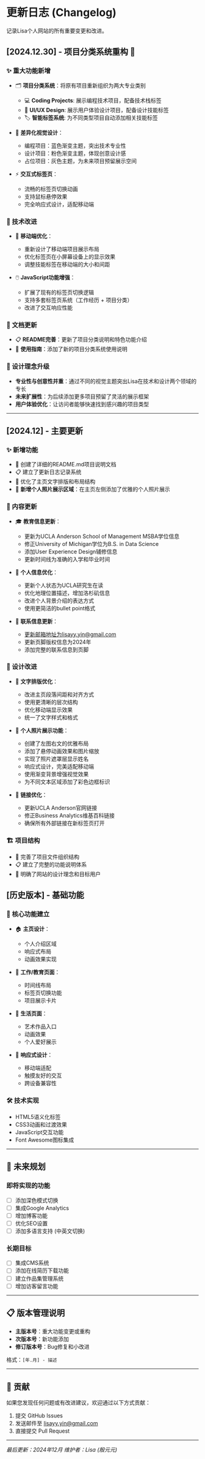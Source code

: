 # 更新日志 (Changelog)

记录Lisa个人网站的所有重要变更和改进。

## [2024.12.30] - 项目分类系统重构 🚀

### ✨ 重大功能新增
- 🗂️ **项目分类系统**：将原有项目重新组织为两大专业类别
  - 💻 **Coding Projects**: 展示编程技术项目，配备技术栈标签
  - 🎨 **UI/UX Design**: 展示用户体验设计项目，配备设计技能标签
  - 🏷️ **智能标签系统**: 为不同类型项目自动添加相关技能标签

- 🎨 **差异化视觉设计**：
  - 编程项目：蓝色渐变主题，突出技术专业性
  - 设计项目：粉色渐变主题，体现创意设计感
  - 占位项目：灰色主题，为未来项目预留展示空间

- ⚡ **交互式标签页**：
  - 流畅的标签页切换动画
  - 支持鼠标悬停效果
  - 完全响应式设计，适配移动端

### 🔧 技术改进
- 📱 **移动端优化**：
  - 重新设计了移动端项目展示布局
  - 优化标签页在小屏幕设备上的显示效果
  - 调整技能标签在移动端的大小和间距

- 🖱️ **JavaScript功能增强**：
  - 扩展了现有的标签页切换逻辑
  - 支持多套标签页系统（工作经历 + 项目分类）
  - 改进了交互响应性能

### 📝 文档更新
- 📋 **README完善**：更新了项目分类说明和特色功能介绍
- 🎯 **使用指南**：添加了新的项目分类系统使用说明

### 🎯 设计理念升级
- **专业性与创意性并重**：通过不同的视觉主题突出Lisa在技术和设计两个领域的专长
- **未来扩展性**：为后续添加更多项目预留了灵活的展示框架
- **用户体验优化**：让访问者能够快速找到感兴趣的项目类型

---

## [2024.12] - 主要更新

### ✨ 新增功能
- 📝 创建了详细的README.md项目说明文档
- 📋 建立了更新日志记录系统
- 🎨 优化了主页文字排版和布局结构
- 📸 **新增个人照片展示区域**：在主页左侧添加了优雅的个人照片展示

### 🔄 内容更新
- 🎓 **教育信息更新**：
  - 更新为UCLA Anderson School of Management MSBA学位信息
  - 修正University of Michigan学位为B.S. in Data Science
  - 添加User Experience Design辅修信息
  - 更新时间线为准确的入学和毕业时间

- 👤 **个人信息优化**：
  - 更新个人状态为UCLA研究生在读
  - 优化地理位置描述，增加洛杉矶信息
  - 改进个人背景介绍的表达方式
  - 使用更简洁的bullet point格式

- 📧 **联系信息更新**：
  - 更新邮箱地址为lisayy.yin@gmail.com
  - 更新页脚版权信息为2024年
  - 添加完整的联系信息到页脚

### 🎨 设计改进
- 📱 **文字排版优化**：
  - 改进主页段落间距和对齐方式
  - 使用更清晰的层次结构
  - 优化移动端显示效果
  - 统一了文字样式和格式

- 📸 **个人照片展示功能**：
  - 创建了左图右文的优雅布局
  - 添加了悬停动画效果和图片缩放
  - 实现了照片遮罩层显示姓名
  - 响应式设计，完美适配移动端
  - 使用渐变背景增强视觉效果
  - 为不同文本区域添加了彩色边框标识

- 🔗 **链接优化**：
  - 更新UCLA Anderson官网链接
  - 修正Business Analytics维基百科链接
  - 确保所有外部链接在新标签页打开

### 🏗️ 项目结构
- 📁 完善了项目文件组织结构
- 📋 建立了完整的功能说明体系
- 🎯 明确了网站的设计理念和目标用户

## [历史版本] - 基础功能

### 🎯 核心功能建立
- 🏠 **主页设计**：
  - 个人介绍区域
  - 响应式布局
  - 动画效果实现

- 💼 **工作/教育页面**：
  - 时间线布局
  - 标签页切换功能
  - 项目展示卡片

- 🎨 **生活页面**：
  - 艺术作品入口
  - 动画效果
  - 个人爱好展示

- 📱 **响应式设计**：
  - 移动端适配
  - 触摸友好的交互
  - 跨设备兼容性

### 🛠️ 技术实现
- HTML5语义化标签
- CSS3动画和过渡效果
- JavaScript交互功能
- Font Awesome图标集成

---

## 🔮 未来规划

### 即将实现的功能
- [ ] 添加深色模式切换
- [ ] 集成Google Analytics
- [ ] 增加博客功能
- [ ] 优化SEO设置
- [ ] 添加多语言支持 (中英文切换)

### 长期目标
- [ ] 集成CMS系统
- [ ] 添加在线简历下载功能
- [ ] 建立作品集管理系统
- [ ] 增加访客留言功能

---

## 📋 版本管理说明

- **主版本号**：重大功能变更或重构
- **次版本号**：新功能添加
- **修订版本号**：Bug修复和小改进

格式：`[年.月] - 描述`

---

## 🤝 贡献

如果您发现任何问题或有改进建议，欢迎通过以下方式贡献：

1. 提交 GitHub Issues
2. 发送邮件至 lisayy.yin@gmail.com
3. 直接提交 Pull Request

---

*最后更新：2024年12月*
*维护者：Lisa (殷元元)*
